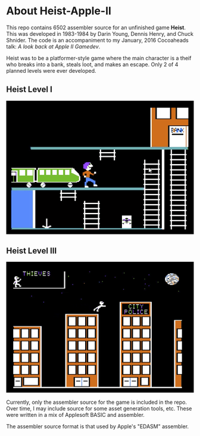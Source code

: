 # About Heist-Apple-II

This repo contains 6502 assembler source for an unfinished game **Heist**. This was developed in 1983-1984 by Darin Young, Dennis Henry, and Chuck Shnider. The code is an accompaniment to my January, 2016 Cocoaheads talk: *A look back at Apple II Gamedev*.

Heist was to be a platformer-style game where the main character is a theif who breaks into a bank, steals loot, and makes an escape. Only 2 of 4 planned levels were ever developed.

## Heist Level I
![Level I](/img/heist1.png "Heist Level I")

## Heist Level III
![Level III](img/heist3.png "Heist Level III")

Currently, only the assembler source for the game is included in the repo. Over time, I may include source for some asset generation tools, etc. These were written in a mix of Applesoft BASIC and assembler.

The assembler source format is that used by Apple's "EDASM" assembler.
